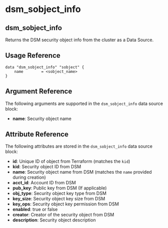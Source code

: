 # dsm\_sobject\_info

## dsm\_sobject\_info

Returns the DSM security object info from the cluster as a Data Source.

## Usage Reference

```
data "dsm_sobject_info" "sobject" {
    name        = <sobject_name>
}
```

## Argument Reference

The following arguments are supported in the `dsm_sobject_info` data source block:

* **name**: Security object name

## Attribute Reference

The following attributes are stored in the `dsm_sobject_info` data source block:

* **id**: Unique ID of object from Terraform (matches the `kid`)
* **kid**: Security object ID from DSM
* **name**: Security object name from DSM (matches the `name` provided during creation)
* **acct\_id**: Account ID from DSM
* **pub\_key**: Public key from DSM (If applicable)
* **obj\_type**: Security object key type from DSM
* **key\_size**: Security object key size from DSM
* **key\_ops**: Security object key permission from DSM
* **enabled**: true or false
* **creator**: Creator of the security object from DSM
* **description**: Security object description
